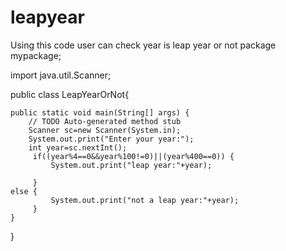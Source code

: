 # leapyear
Using this code user can check year is leap year or not
package mypackage;

import java.util.Scanner;

public class LeapYearOrNot{

	public static void main(String[] args) {
		// TODO Auto-generated method stub
		Scanner sc=new Scanner(System.in);
		System.out.print("Enter your year:");
		int year=sc.nextInt();
         if((year%4==0&&year%100!=0)||(year%400==0)) {
        	 System.out.print("leap year:"+year);
        	 
         }
	else {
        	 System.out.print("not a leap year:"+year); 
         }
	}

}

